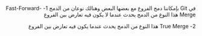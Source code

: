 <div dir="rtl">
في Git بإمكاننا دمج الفروع مع بعضها البعض
وهنالك نوعان من الدمج
1- Fast-Forward-Merge
هذا النوع من الدمج يحدث عندما لا يكون فيه تعارض بين الفروع

2- True Merge
هذا النوع من الدمج يحدث عندما يكون فيه تعارض بين الفروع
</div>